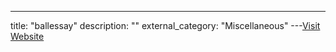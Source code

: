 ---
title: "ballessay"
description: ""
external_category: "Miscellaneous"
---[Visit Website](https://github.com/ballessay)

